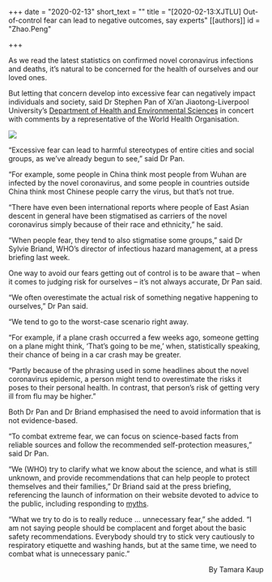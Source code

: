 +++
date = "2020-02-13"
short_text = ""
title = "[2020-02-13:XJTLU] Out-of-control fear can lead to negative outcomes, say experts"
[[authors]]
    id = "Zhao.Peng"

+++

<p>As we read the latest statistics on confirmed novel coronavirus infections and deaths, it’s natural to be concerned for the health of ourselves and our loved ones. </p><p>But letting that concern develop into excessive fear can negatively impact individuals and society, said Dr Stephen Pan of Xi’an Jiaotong-Liverpool University’s <a href="study/departments/academic-departments/health-and-environmental-sciences/">Department of Health and Environmental Sciences</a> in concert with comments by a representative of the World Health Organisation. <br></p><p><img src="/assets/images/news/2020/02/Separation2.jpg"></p><p>“Excessive fear can lead to harmful stereotypes of entire cities and social groups, as we’ve already begun to see,” said Dr Pan.</p><p>“For example, some people in China think most people from Wuhan are infected by the novel coronavirus, and some people in countries outside China think most Chinese people carry the virus, but that’s not true.<br></p><p>“There have even been international reports where people of East Asian descent in general have been stigmatised as carriers of the novel coronavirus simply because of their race and ethnicity,” he said.</p><p>“When people fear, they tend to also stigmatise some groups,” said Dr Sylvie Briand, WHO’s director of infectious hazard management, at a press briefing last week. <br></p><p>One way to avoid our fears getting out of control is to be aware that – when it comes to judging risk for ourselves – it’s not always accurate, Dr Pan said.</p><p>“We often overestimate the actual risk of something negative happening to ourselves,” Dr Pan said. <br></p><p>“We tend to go to the worst-case scenario right away.</p><p>“For example, if a plane crash occurred a few weeks ago, someone getting on a plane might think, ‘That’s going to be me,’ when, statistically speaking, their chance of being in a car crash may be greater.<br></p><p>“Partly because of the phrasing used in some headlines about the novel coronavirus epidemic, a person might tend to overestimate the risks it poses to their personal health. In contrast, that person’s risk of getting very ill from flu may be higher.”</p><p>Both Dr Pan and Dr Briand emphasised the need to avoid information that is not evidence-based.<br></p><p>“To combat extreme fear, we can focus on science-based facts from reliable sources and follow the recommended self-protection measures,” said Dr Pan. </p><p>“We (WHO) try to clarify what we know about the science, and what is still unknown, and provide recommendations that can help people to protect themselves and their families,” Dr Briand said at the press briefing, referencing the launch of information on their website devoted to advice to the public, including responding to <a href="https://www.who.int/emergencies/diseases/novel-coronavirus-2019/advice-for-public/myth-busters">myths</a>.<br></p><p>“What we try to do is to really reduce … unnecessary fear,” she added. “I am not saying people should be complacent and forget about the basic safety recommendations. Everybody should try to stick very cautiously to respiratory etiquette and washing hands, but at the same time, we need to combat what is unnecessary panic.”</p><p style="text-align: right;">By Tamara Kaup</p>
